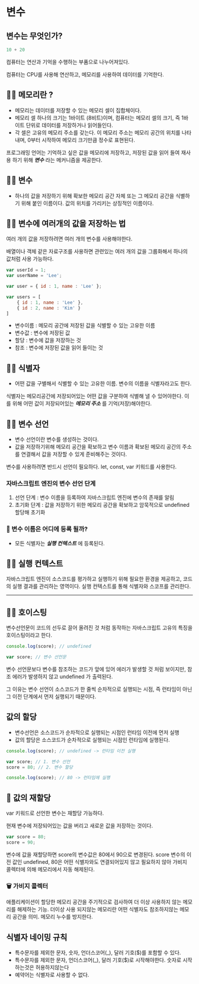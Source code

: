 # 변수

## 변수는 무엇인가?

```jsx
10 + 20
```

컴퓨터는 연산과 기억을 수행하는 부품으로 나누어져있다.

컴퓨터는 CPU를 사용해 연산하고, 메모리를 사용하여 데이터를 기억한다.

## 👩‍💻 메모리란 ?

- 메모리는 데이터를 저장할 수 있는 메모리 셀이 집합체이다.
- 메모리 셀 하나의 크기는 1바이트 (8비트)이며, 컴퓨터는 메모리 셀의 크기, 즉 1바이트 단위로 데이터를 저장하거나 읽어들인다.
- 각 셀은 고유의 메모리 주소를 갖는다. 이 메모리 주소는 메모리 공간의 위치를 나타내며, 0부터 시작하여 메모리 크기만큼 정수로 표현된다.


프로그래밍 언어는 기억하고 싶은 값을 메모리에 저장하고, 저장된 값을 읽어 들여 재사용 하기 위해 ***변수*** 라는 메커니즘을 제공한다.

## 👩‍💻 변수

- 하나의 값을 저장하기 위해 확보한 메모리 공간 자체 또는 그 메모리 공간을 식별하기 위해 붙인 이름이다.
 값의 위치를 가리키는 상징적인 이름이다.

## 👩‍💻 변수에 여러개의 값을 저장하는 법

여러 개의 값을 저장하려면 여러 개의 변수를 사용해야한다.

배열이나 객체 같은 자료구조를 사용하면 관련있는 여러 개의 값을 그룹화해서 하나의 값처럼 사용 가능하다.

```jsx
var userId = 1;
var userName = 'Lee';

var user = { id : 1, name : 'Lee' };

var users = [
	{ id : 1, name : 'Lee' },
	{ id : 2, name : 'Kim' }
]
```

 

- 변수이름 : 메모리 공간에 저장된 값을 식별할 수 있는 고유한 이름
- 변수값 : 변수에 저장된 값
- 할당 : 변수에 값을 저장하는 것
- 참조 : 변수에 저장된 값을 읽어 들이는 것

## 👩‍💻 식별자

- 어떤 값을 구별해서 식별할 수 있는 고유한 이름. 변수의 이름을 식별자라고도 한다.

식별자는 메모리공간에 저장되어있는 어떤 값을 구분하여 식별해 낼 수 있어야한다. 이를 위해 어떤 값이 저장되어있는 ***메모리 주소*** 를 기억(저장)해야한다.

## 👩‍💻 변수 선언

- 변수 선언이란 변수를 생성하는 것이다. 
- 값을 저장하기위해 메모리 공간을 확보하고 변수 이름과 확보된 메모리 공간의 주소를 연결해서 값을 저장할 수 있게 준비해주는 것이다.

변수를 사용하려면 반드시 선언이 필요하다. let, const, var 키워드를 사용한다.


### 자바스크립트 엔진의 변수 선언 단계

1. 선언 단계 : 변수 이름을 등록하여 자바스크립트 엔진에 변수의 존재를 알림
2. 초기화 단계 : 값을 저장하기 위한 메모리 공간을 확보하고 암묵적으로 undefined 할당해 초기화

### 🧐 변수 이름은 어디에 등록 될까?
- 모든 식별자는 ***실행 컨텍스트*** 에 등록된다.

## 👩‍💻 실행 컨텍스트

자바스크립트 엔진이 소스코드를 평가하고 실행하기 위해 필요한 환경을 제공하고, 코드의 실행 결과를 관리하는 영역이다. 실행 컨텍스트를 통해 식별자와 스코프를 관리한다.

----

## 👩‍💻 호이스팅

변수선언문이 코드의 선두로 끌어 올려진 것 처럼 동작하는 자바스크립트 고유의 특징을 호이스팅이라고 한다.

```jsx
console.log(score); // undefined

var score; // 변수 선언문
```

변수 선언문보다 변수를 참조하는 코드가 앞에 있어 에러가 발생할 것 처럼 보이지만, 참조 에러가 발생하지 않고 undefined 가 출력된다.

그 이유는 변수 선언이 소스코드가 한 줄씩 순차적으로 실행되는 시점, 즉 런타임이 아닌 그 이전 단계에서 먼저 실행되기 때문이다.

## 값의 할당

- 변수선언은 소스코드가 순차적으로 실행되는 시점인 런타임 이전에 먼저 실행
- 값의 할당은 소스코드가 순차적으로 실행되는 시점인 런타임에 실행된다.

```jsx
console.log(score); // undefined -> 런타임 이전 실행

var score; // 1. 변수 선언
score = 80; // 2. 변수 할당

console.log(score); // 80 -> 런타임에 실행
```

## 🤖 값의 재할당

var 키워드로 선언한 변수는 재할당 가능하다. 

현재 변수에 저장되어있는 값을 버리고 새로운 값을 저장하는 것이다.

```jsx
var score = 80; 
score = 90;
```

변수에 값을 재할당하면 score의 변수값은 80에서 90으로 변경된다.
score 변수의 이전 값인 undefined, 80은 어떤 식별자와도 연결되어있지 않고 필요하지 않아 가비지 콜렉터에 의해 메모리에서 자동 해제된다.

### 🗑 가비지 콜렉터
애플리케이션이 할당한 메모리 공간을 주기적으로 검사하여 더 이상 사용하지 않는 메모리를 해제하는 기능.
더이상 사용 되지않는 메모리란 어떤 식별자도 참조하지않는 메모리 공간을 의미. 메모리 누수를 방지한다.


## 식별자 네이밍 규칙

- 특수문자를 제외한 문자, 숫자, 언더스코어(_), 달러 기호($)를 포함할 수 있다.
- 특수문자를 제외한 문자, 언더스코어(_), 달러 기호($)로 시작해야한다. 숫자로 시작하는것은 허용하지않는다
- 예약어는 식별자로 사용할 수 없다.

